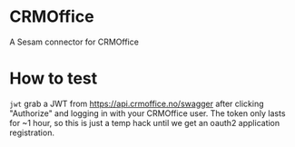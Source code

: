 # CRMOffice
A Sesam connector for CRMOffice

# How to test

`jwt` grab a JWT from https://api.crmoffice.no/swagger after clicking "Authorize" and logging in with your CRMOffice user. The token only lasts for ~1 hour, so this is just a temp hack until we get an oauth2 application registration.

